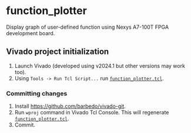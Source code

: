# function_plotter

Display graph of user-defined function using Nexys A7-100T FPGA development board.

## Vivado project initialization

1. Launch Vivado (developed using v2024.1 but other versions may work too).
2. Using `Tools -> Run Tcl Script...` run [`function_plotter.tcl`](function_plotter.tcl).

### Committing changes

1. Install https://github.com/barbedo/vivado-git.
2. Run `wproj` command in Vivado Tcl Console. This will regenerate [`function_plotter.tcl`](function_plotter.tcl).
3. Commit.
